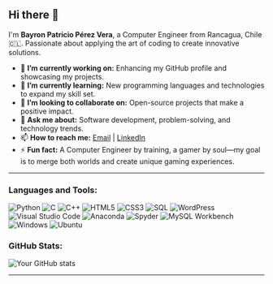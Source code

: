 ## Hi there 👋

I'm **Bayron Patricio Pérez Vera**, a Computer Engineer from Rancagua, Chile 🇨🇱. Passionate about applying the art of coding to create innovative solutions.

- 🔭 **I’m currently working on:** Enhancing my GitHub profile and showcasing my projects.
- 🌱 **I’m currently learning:** New programming languages and technologies to expand my skill set.
- 👯 **I’m looking to collaborate on:** Open-source projects that make a positive impact.
- 💬 **Ask me about:** Software development, problem-solving, and technology trends.
- 📫 **How to reach me:** [Email](mailto:bayron2033@gmail.com) | [LinkedIn](https://www.linkedin.com/in/bayron-patricio-pérez-vera-52a71b187/)
- ⚡ **Fun fact:** A Computer Engineer by training, a gamer by soul—my goal is to merge both worlds and create unique gaming experiences.

---

### Languages and Tools:

![Python](https://img.shields.io/badge/-Python-3776AB?logo=python&logoColor=white&style=flat)
![C](https://img.shields.io/badge/-C-A8B9CC?logo=c&logoColor=white&style=flat)
![C++](https://img.shields.io/badge/-C++-00599C?logo=c%2B%2B&logoColor=white&style=flat)
![HTML5](https://img.shields.io/badge/-HTML5-E34F26?logo=html5&logoColor=white&style=flat)
![CSS3](https://img.shields.io/badge/-CSS3-1572B6?logo=css3&logoColor=white&style=flat)
![SQL](https://img.shields.io/badge/-SQL-4479A1?logo=mysql&logoColor=white&style=flat)
![WordPress](https://img.shields.io/badge/-WordPress-21759B?logo=wordpress&logoColor=white&style=flat)
![Visual Studio Code](https://img.shields.io/badge/-VS%20Code-007ACC?logo=visual-studio-code&logoColor=white&style=flat)
![Anaconda](https://img.shields.io/badge/-Anaconda-44A833?logo=anaconda&logoColor=white&style=flat)
![Spyder](https://img.shields.io/badge/-Spyder-FF0000?logo=spyder%20ide&logoColor=white&style=flat)
![MySQL Workbench](https://img.shields.io/badge/-MySQL%20Workbench-4479A1?logo=mysql&logoColor=white&style=flat)
![Windows](https://img.shields.io/badge/-Windows-0078D6?logo=windows&logoColor=white&style=flat)
![Ubuntu](https://img.shields.io/badge/-Ubuntu-E95420?logo=ubuntu&logoColor=white&style=flat)


### GitHub Stats:

![Your GitHub stats](https://github-readme-stats.vercel.app/api?username=OnlyWrittingCode&show_icons=true&theme=default&count_private=true)

---
